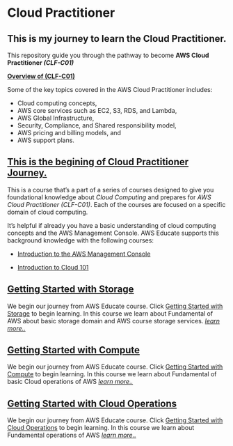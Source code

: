 #   Cloud Practitioner
##  This is my journey to learn the Cloud Practitioner.
This repository guide you through the pathway to become <b>AWS Cloud Practitioner <i>(CLF-C01)</i></b>

<strong><u>Overview of (CLF-C01)</u></strong>

Some of the key topics covered in the AWS Cloud Practitioner includes:     
+   Cloud computing concepts,       
+   AWS core services such as EC2, S3, RDS, and Lambda,     
+   AWS Global Infrastructure,      
+   Security, Compliance, and Shared responsibility model,      
+   AWS pricing and billing models, and         
+   AWS support plans.

## <u>This is the begining of Cloud Practitioner Journey.</u>
This is a course that’s a part of a series of courses designed to give you foundational knowledge about <i>Cloud Computing</i> and prepares for <i>AWS Cloud Practitioner (CLF-C01)</i>. Each of the courses are focused on a specific domain of cloud computing.

It’s helpful if already you have a basic understanding of cloud computing concepts and the AWS Management Console. AWS Educate supports this background knowledge with the following courses:

+   <a href="./Introduction to the AWS Management Console/README.md">Introduction to the AWS Management Console</a>

+   <a href="./Introduction to Cloud 101/README.md">Introduction to Cloud 101</a>

##  <a href="./Getting Started with Storage/README.md">Getting Started with Storage</a>
We begin our journey from AWS Educate course. Click [Getting Started with Storage](https://awseducate.instructure.com/courses/815) to begin learning. In this course we learn about Fundamental of AWS about basic storage domain and AWS course storage services. <a href="./Getting Started with Storage/README.md"><i>learn more..</i></a>

##  <a href="./Getting Started with Compute/README.md">Getting Started with Compute</a>
We begin our journey from AWS Educate course. Click [Getting Started with Compute](https://awseducate.instructure.com/courses/817) to begin learning. In this course we learn about Fundamental of basic Cloud operations of AWS <a href="./Getting Started with Compute/README.md"><i>learn more..</i></a>

##  <a href="./Getting Started with Cloud Operations/README.md">Getting Started with Cloud  Operations</a>
We begin our journey from AWS Educate course. Click [Getting Started with Cloud Operations](https://awseducate.instructure.com/courses/889) to begin learning. In this course we learn about Fundamental operations of AWS <a href="./Getting Started with Cloud Operations/README.md"><i>learn more..</i></a>